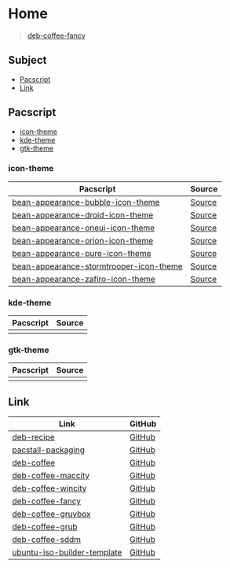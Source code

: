 

# Home

> [deb-coffee-fancy](https://github.com/samwhelp/deb-coffee-fancy)




## Subject

* [Pacscript](#pacscript)
* [Link](#link)




## Pacscript

* [icon-theme](#icon-theme)
* [kde-theme](#kde-theme)
* [gtk-theme](#gtk-theme)




### icon-theme

| Pacscript | Source |
| --------- | ------ |
| [bean-appearance-bubble-icon-theme](https://github.com/samwhelp/deb-coffee-fancy/blob/main/packages/bean-appearance-bubble-icon-theme/bean-appearance-bubble-icon-theme.pacscript) | [Source](https://github.com/yeyushengfan258/Bubble-icon-theme) |
| [bean-appearance-droid-icon-theme](https://github.com/samwhelp/deb-coffee-fancy/blob/main/packages/bean-appearance-droid-icon-theme/bean-appearance-droid-icon-theme.pacscript) | [Source](https://github.com/SethStormR/Droid) |
| [bean-appearance-oneui-icon-theme](https://github.com/samwhelp/deb-coffee-fancy/blob/main/packages/bean-appearance-oneui-icon-theme/bean-appearance-oneui-icon-theme.pacscript) | [Source](https://github.com/mjkim0727/OneUI4-Icons) |
| [bean-appearance-orion-icon-theme](https://github.com/samwhelp/deb-coffee-fancy/blob/main/packages/bean-appearance-orion-icon-theme/bean-appearance-orion-icon-theme.pacscript) | [Source](https://github.com/SethStormR/Orion) |
| [bean-appearance-pure-icon-theme](https://github.com/samwhelp/deb-coffee-fancy/blob/main/packages/bean-appearance-pure-icon-theme/bean-appearance-pure-icon-theme.pacscript) | [Source](https://github.com/mjkim0727/Pure-icon-theme) |
| [bean-appearance-stormtrooper-icon-theme](https://github.com/samwhelp/deb-coffee-fancy/blob/main/packages/bean-appearance-stormtrooper-icon-theme/bean-appearance-stormtrooper-icon-theme.pacscript) | [Source](https://github.com/SethStormR/Stormtrooper) |
| [bean-appearance-zafiro-icon-theme](https://github.com/samwhelp/deb-coffee-fancy/blob/main/packages/bean-appearance-zafiro-icon-theme/bean-appearance-zafiro-icon-theme.pacscript) | [Source](https://github.com/zayronxio/Zafiro-icons) |


### kde-theme

| Pacscript | Source |
| --------- | ------ |
|  |  |


### gtk-theme

| Pacscript | Source |
| --------- | ------ |
|  |  |




## Link

| Link | GitHub |
| ---- | ------ |
| [deb-recipe](https://samwhelp.github.io/deb-recipe/) | [GitHub](https://github.com/samwhelp/deb-recipe) |
| [pacstall-packaging](https://samwhelp.github.io/deb-recipe/) | [GitHub](https://github.com/samwhelp/pacstall-packaging) |
| [deb-coffee](https://samwhelp.github.io/deb-coffee/) | [GitHub](https://github.com/samwhelp/deb-coffee) |
| [deb-coffee-maccity](https://samwhelp.github.io/deb-coffee-maccity/) | [GitHub](https://github.com/samwhelp/deb-coffee-maccity) |
| [deb-coffee-wincity](https://samwhelp.github.io/deb-coffee-wincity/) | [GitHub](https://github.com/samwhelp/deb-coffee-wincity) |
| [deb-coffee-fancy](https://samwhelp.github.io/deb-coffee-fancy/) | [GitHub](https://github.com/samwhelp/deb-coffee-fancy) |
| [deb-coffee-gruvbox](https://samwhelp.github.io/deb-coffee-gruvbox/) | [GitHub](https://github.com/samwhelp/deb-coffee-gruvbox) |
| [deb-coffee-grub](https://samwhelp.github.io/deb-coffee-grub/) | [GitHub](https://github.com/samwhelp/deb-coffee-grub) |
| [deb-coffee-sddm](https://samwhelp.github.io/deb-coffee-sddm/) | [GitHub](https://github.com/samwhelp/deb-coffee-sddm) |
| [ubuntu-iso-builder-template](https://samwhelp.github.io/ubuntu-iso-builder-template/) | [GitHub](https://github.com/samwhelp/ubuntu-iso-builder-template) |

